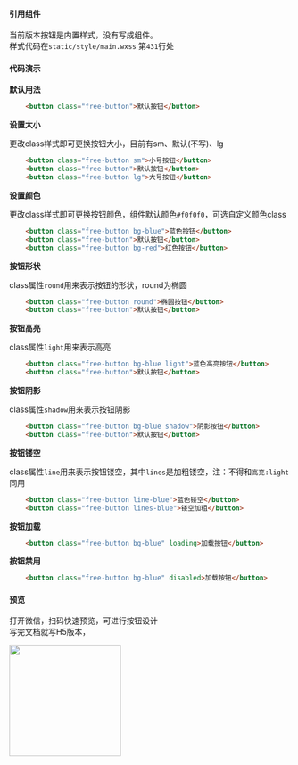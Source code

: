 
#### 引用组件

当前版本按钮是内置样式，没有写成组件。
<br>
样式代码在`static/style/main.wxss` 第`431`行处

#### 代码演示

**默认用法**
```html
	<button class="free-button">默认按钮</button>
```

**设置大小**

更改class样式即可更换按钮大小，目前有sm、默认(不写)、lg

```html
	<button class="free-button sm">小号按钮</button>
	<button class="free-button">默认按钮</button>
	<button class="free-button lg">大号按钮</button>
```

**设置颜色**

更改class样式即可更换按钮颜色，组件默认颜色`#f0f0f0`，可选自定义颜色class
	
```html
	<button class="free-button bg-blue">蓝色按钮</button>
	<button class="free-button">默认按钮</button>
	<button class="free-button bg-red">红色按钮</button>
```
**按钮形状**

class属性`round`用来表示按钮的形状，round为椭圆

```html
	<button class="free-button round">椭圆按钮</button>
	<button class="free-button">默认按钮</button>
```

**按钮高亮**

class属性`light`用来表示高亮

```html
	<button class="free-button bg-blue light">蓝色高亮按钮</button>
	<button class="free-button">默认按钮</button>
```

**按钮阴影**

class属性`shadow`用来表示按钮阴影

```html
	<button class="free-button bg-blue shadow">阴影按钮</button>
	<button class="free-button">默认按钮</button>
```
**按钮镂空**
   
class属性`line`用来表示按钮镂空，其中`lines`是加粗镂空，注：不得和`高亮:light`同用
	
```html
	<button class="free-button line-blue">蓝色镂空</button>
	<button class="free-button lines-blue">镂空加粗</button>
```

**按钮加载**
   
```html
	<button class="free-button bg-blue" loading>加载按钮</button>
```

**按钮禁用**
   
```html
	<button class="free-button bg-blue" disabled>加载按钮</button>
```


#### 预览

打开微信，扫码快速预览，可进行按钮设计
<br>
写完文档就写H5版本，

<div align="left"><image src="https://z3.ax1x.com/2021/06/01/2nN0yt.jpg" width="200" height="200"> </image></div>
